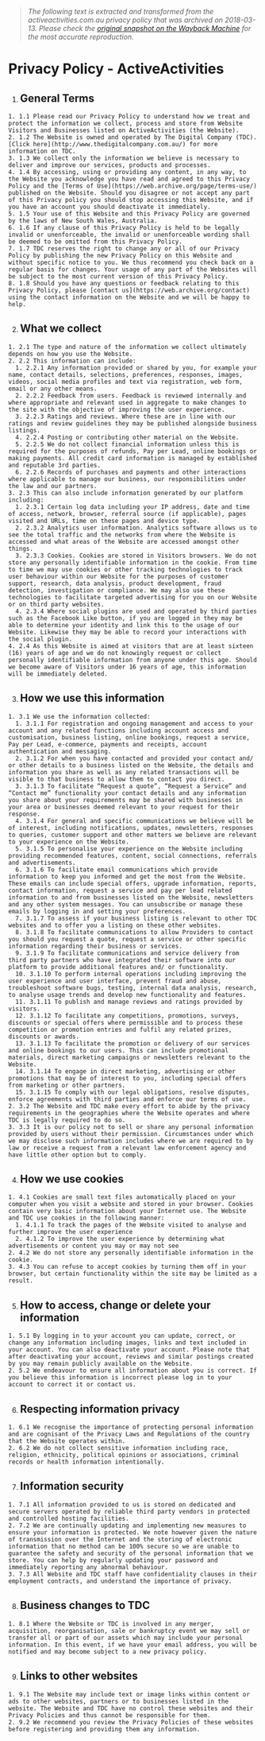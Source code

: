 > *The following text is extracted and transformed from the activeactivities.com.au privacy policy that was archived on 2018-03-13. Please check the [original snapshot on the Wayback Machine](https://web.archive.org/web/20180313031331id_/https%3A//www.activeactivities.com.au/page/privacy-policy) for the most accurate reproduction.*

# Privacy Policy - ActiveActivities

  1. ## General Terms

    1. 1.1 Please read our Privacy Policy to understand how we treat and protect the information we collect, process and store from Website Visitors and Businesses listed on ActiveActivities (the Website). 
    2. 1.2 The Website is owned and operated by The Digital Company (TDC). [Click here](http://www.thedigitalcompany.com.au/) for more information on TDC.
    3. 1.3 We collect only the information we believe is necessary to deliver and improve our services, products and processes.
    4. 1.4 By accessing, using or providing any content, in any way, to the Website you acknowledge you have read and agreed to this Privacy Policy and the [Terms of Use](https://web.archive.org/page/terms-use/) published on the Website. Should you disagree or not accept any part of this Privacy policy you should stop accessing this Website, and if you have an account you should deactivate it immediately.
    5. 1.5 Your use of this Website and this Privacy Policy are governed by the laws of New South Wales, Australia.
    6. 1.6 If any clause of this Privacy Policy is held to be legally invalid or unenforceable, the invalid or unenforceable wording shall be deemed to be omitted from this Privacy Policy.
    7. 1.7 TDC reserves the right to change any or all of our Privacy Policy by publishing the new Privacy Policy on this Website and without specific notice to you. We thus recommend you check back on a regular basis for changes. Your usage of any part of the Websites will be subject to the most current version of this Privacy Policy.
    8. 1.8 Should you have any questions or feedback relating to this Privacy Policy, please [contact us](https://web.archive.org/contact) using the contact information on the Website and we will be happy to help.
  2. ## What we collect

    1. 2.1 The type and nature of the information we collect ultimately depends on how you use the Website.
    2. 2.2 This information can include: 
      1. 2.2.1 Any information provided or shared by you, for example your name, contact details, selections, preferences, responses, images, videos, social media profiles and text via registration, web form, email or any other means.
      2. 2.2.2 Feedback from users. Feedback is reviewed internally and where appropriate and relevant used in aggregate to make changes to the site with the objective of improving the user experience.
      3. 2.2.3 Ratings and reviews. Where these are in line with our ratings and review guidelines they may be published alongside business listings.
      4. 2.2.4 Posting or contributing other material on the Website.
      5. 2.2.5 We do not collect financial information unless this is required for the purposes of refunds, Pay per Lead, online bookings or making payments. All credit card information is managed by established and reputable 3rd parties.
      6. 2.2.6 Records of purchases and payments and other interactions where applicable to manage our business, our responsibilities under the law and our partners.
    3. 2.3 This can also include information generated by our platform including: 
      1. 2.3.1 Certain log data including your IP address, date and time of access, network, browser, referral source (if applicable), pages visited and URLs, time on these pages and device type.
      2. 2.3.2 Analytics user information. Analytics software allows us to see the total traffic and the networks from where the Website is accessed and what areas of the Website are accessed amongst other things.
      3. 2.3.3 Cookies. Cookies are stored in Visitors browsers. We do not store any personally identifiable information in the cookie. From time to time we may use cookies or other tracking technologies to track user behaviour within our Website for the purposes of customer support, research, data analysis, product development, fraud detection, investigation or compliance. We may also use these technologies to facilitate targeted advertising for you on our Website or on third party websites.
      4. 2.3.4 Where social plugins are used and operated by third parties such as the Facebook Like button, if you are logged in they may be able to determine your identity and link this to the usage of our Website. Likewise they may be able to record your interactions with the social plugin.
    4. 2.4 As this Website is aimed at visitors that are at least sixteen (16) years of age and we do not knowingly request or collect personally identifiable information from anyone under this age. Should we become aware of Visitors under 16 years of age, this information will be immediately deleted.
  3. ## How we use this information

    1. 3.1 We use the information collected: 
      1. 3.1.1 For registration and ongoing management and access to your account and any related functions including account access and customisation, business listing, online bookings, request a service, Pay per Lead, e-commerce, payments and receipts, account authentication and messaging.
      2. 3.1.2 For when you have contacted and provided your contact and/ or other details to a business listed on the Website, the details and information you share as well as any related transactions will be visible to that business to allow them to contact you direct.
      3. 3.1.3 To facilitate “Request a quote”, “Request a Service” and “Contact me” functionality your contact details and any information you share about your requirements may be shared with businesses in your area or businesses deemed relevant to your request for their response.
      4. 3.1.4 For general and specific communications we believe will be of interest, including notifications, updates, newsletters, responses to queries, customer support and other matters we believe are relevant to your experience on the Website.
      5. 3.1.5 To personalise your experience on the Website including providing recommended features, content, social connections, referrals and advertisements. 
      6. 3.1.6 To facilitate email communications which provide information to keep you informed and get the most from the Website. These emails can include special offers, upgrade information, reports, contact information, request a service and pay per lead related information to and from businesses listed on the Website, newsletters and any other system messages. You can unsubscribe or manage these emails by logging in and setting your preferences.
      7. 3.1.7 To assess if your business listing is relevant to other TDC websites and to offer you a listing on these other websites.
      8. 3.1.8 To facilitate communications to allow Providers to contact you should you request a quote, request a service or other specific information regarding their business or services.
      9. 3.1.9 To facilitate communications and service delivery from third party partners who have integrated their software into our platform to provide additional features and/ or functionality.
      10. 3.1.10 To perform internal operations including improving the user experience and user interface, prevent fraud and abuse, troubleshoot software bugs, testing, internal data analysis, research, to analyse usage trends and develop new functionality and features.
      11. 3.1.11 To publish and manage reviews and ratings provided by visitors.
      12. 3.1.12 To facilitate any competitions, promotions, surveys, discounts or special offers where permissible and to process these competition or promotion entries and fulfil any related prizes, discounts or awards.
      13. 3.1.13 To facilitate the promotion or delivery of our services and online bookings to our users. This can include promotional materials, direct marketing campaigns or newsletters relevant to the Website.
      14. 3.1.14 To engage in direct marketing, advertising or other promotions that may be of interest to you, including special offers from marketing or other partners.
      15. 3.1.15 To comply with our legal obligations, resolve disputes, enforce agreements with third parties and enforce our terms of use.
    2. 3.2 The Website and TDC make every effort to abide by the privacy requirements in the geographies where the Website operates and where TDC is legally required to do so.
    3. 3.3 It is our policy not to sell or share any personal information provided by users without their permission. Circumstances under which we may disclose such information includes where we are required to by law or receive a request from a relevant law enforcement agency and have little other option but to comply.
  4. ## How we use cookies

    1. 4.1 Cookies are small text files automatically placed on your computer when you visit a website and stored in your browser. Cookies contain very basic information about your Internet use. The Website and TDC use cookies in the following manner: 
      1. 4.1.1 To track the pages of the Website visited to analyse and further improve the user experience
      2. 4.1.2 To improve the user experience by determining what advertisements or content you may or may not see
    2. 4.2 We do not store any personally identifiable information in the cookie.
    3. 4.3 You can refuse to accept cookies by turning them off in your browser, but certain functionality within the site may be limited as a result.
  5. ## How to access, change or delete your information

    1. 5.1 By logging in to your account you can update, correct, or change any information including images, links and text included in your account. You can also deactivate your account. Please note that after deactivating your account, reviews and similar postings created by you may remain publicly available on the Website.
    2. 5.2 We endeavour to ensure all information about you is correct. If you believe this information is incorrect please log in to your account to correct it or contact us.
  6. ## Respecting information privacy

    1. 6.1 We recognise the importance of protecting personal information and are cognisant of the Privacy Laws and Regulations of the country that the Website operates within.
    2. 6.2 We do not collect sensitive information including race, religion, ethnicity, political opinions or associations, criminal records or health information intentionally.
  7. ## Information security

    1. 7.1 All information provided to us is stored on dedicated and secure servers operated by reliable third party vendors in protected and controlled hosting facilities.
    2. 7.2 We are continually updating and implementing new measures to ensure your information is protected. We note however given the nature of transmission over the Internet and the storing of electronic information that no method can be 100% secure so we are unable to guarantee the safety and security of the personal information that we store. You can help by regularly updating your password and immediately reporting any abnormal behaviour.
    3. 7.3 All Website and TDC staff have confidentiality clauses in their employment contracts, and understand the importance of privacy.
  8. ## Business changes to TDC

    1. 8.1 Where the Website or TDC is involved in any merger, acquisition, reorganisation, sale or bankruptcy event we may sell or transfer all or part of our assets which may include your personal information. In this event, if we have your email address, you will be notified and may become subject to a new privacy policy.
  9. ## Links to other websites

    1. 9.1 The Website may include text or image links within content or ads to other websites, partners or to businesses listed in the website. The Website and TDC have no control these websites and their Privacy Policies and thus cannot be responsible for them.
    2. 9.2 We recommend you review the Privacy Policies of these websites before registering and providing them any information.


